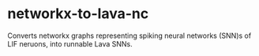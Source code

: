 # networkx-to-lava-nc

Converts networkx graphs representing spiking neural networks (SNN)s of LIF neruons, into runnable Lava SNNs.
